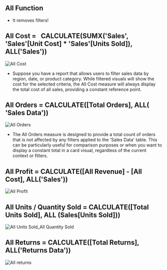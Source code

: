 ## All Function 

+ It removes filters! 

## All Cost =   CALCULATE(SUMX('Sales', 'Sales'[Unit Cost] * 'Sales'[Units Sold]),    ALL('Sales'))

![All Cost](https://github.com/marialyk77/PowerBI_Code_Diary/assets/139682076/7d9ec6c5-4ac8-44de-9802-b60773a815e2)

* Suppose you have a report that allows users to filter sales data by region, date, or product category. While filtered visuals will show the cost for the selected criteria, the All Cost measure will always display the total cost of all sales, providing a constant reference point.


## All Orders = CALCULATE([Total Orders], ALL( 'Sales Data'))

![All Orders](https://github.com/marialyk77/PowerBI_Code_Diary/assets/139682076/675abb81-6fed-4b17-b970-7fe934ff35e7)

+ The All Orders measure is designed to provide a total count of orders that is not affected by any filters applied to the 'Sales Data' table. This can be particularly useful for comparison purposes or when you want to display a constant total in a card visual, regardless of the current context or filters.

## All Profit = CALCULATE([All Revenue] - [All Cost], ALL('Sales'))

![All Profit](https://github.com/marialyk77/PowerBI_Code_Diary/assets/139682076/55593d95-d451-4151-9963-f27a0bcdf393)

## All Units / Quantity Sold = CALCULATE([Total Units Sold], ALL (Sales[Units Sold]))

![All Units Sold_All Quantity Sold](https://github.com/marialyk77/PowerBI_Code_Diary/assets/139682076/649b3e2e-e733-4ff3-8fb5-40d1f1d79c80)


## All Returns = CALCULATE([Total Returns], ALL('Returns Data'))

![All returns](https://github.com/marialyk77/PowerBI_Code_Diary/assets/139682076/44a01e4a-79ca-4359-b276-b41027669b7a)



